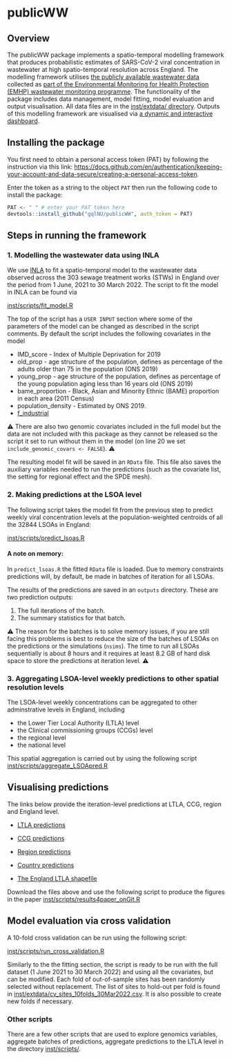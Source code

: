 # publicWW

## Overview

The publicWW package implements a spatio-temporal modelling framework that produces probabilistic estimates of SARS-CoV-2 viral concentration in wastewater at high spatio-temporal resolution across England. The modelling framework utilises [the publicly available wastewater data](https://www.gov.uk/government/publications/monitoring-of-sars-cov-2-rna-in-england-wastewater-monthly-statistics-15-july-2020-to-30-march-2022) collected as [part of the Environmental Monitoring for Health Protection (EMHP) wastewater monitoring programme](https://www.gov.uk/government/publications/wastewater-testing-coverage-data-for-19-may-2021-emhp-programme/wastewater-testing-coverage-data-for-the-environmental-monitoring-for-health-protection-emhp-programme). The functionality of the package includes data management, model fitting, model evaluation and output visualisation. All data files are in the [inst/extdata/ directory](inst/extdata/README.md). Outputs of this modelling framework are visualised via [a dynamic and interactive dashboard](https://b-rowlingson.gitlab.io/wwatlas/).


##  Installing the package

You first need to obtain a personal access token (PAT) by following the instruction via this link:  https://docs.github.com/en/authentication/keeping-your-account-and-data-secure/creating-a-personal-access-token.

Enter the token as a string to the object `PAT` then run the following code to install the package:

```R
PAT <- " " # enter your PAT token here
devtools::install_github("gqlNU/publicWW", auth_token = PAT)
```

##  Steps in running the framework

### 1. Modelling the wastewater data using INLA

We use [INLA](https://www.r-inla.org/) to fit a spatio-temporal model to the wastewater data observed across the 303 sewage treatment works (STWs) in England over the period from 1 June, 2021 to 30 March 2022. The script to fit the model in INLA can be found via

[inst/scripts/fit_model.R](inst/scripts/fit_model.R)

The top of the script has a `USER INPUT` section where some of the parameters of the model can be changed as described in the script comments. By default the script includes the following covariates in the model

- IMD_score - Index of Multiple Deprivation for 2019
- old_prop - age structure of the population, defines as percentage of the adults older than 75 in the population (ONS 2019)
- young_prop - age structure of the population, defines as percentage of the young population aging less than 16 years old (ONS 2019)
- bame_proportion - Black, Asian and Minority Ethnic (BAME) proportion in each area (2011 Census)
- population_density - Estimated by ONS 2019.
- [f_industrial](https://land.copernicus.eu/pan-european/corine-land-cover)

:warning: There are also two genomic covariates included in the full model but the data are not included with this package as they cannot be released so the script it set to run without them in the model (on line 20 we set `include_genomic_covars <- FALSE`). :warning:

The resulting model fit will be saved in an `RData` file. This file also saves the auxiliary variables needed to run the predictions (such as the covariate list, the setting for regional effect and the SPDE mesh).

### 2. Making predictions at the LSOA level

The following script takes the model fit from the previous step to predict weekly viral concentration levels at the population-weighted centroids of all the 32844 LSOAs in England:

[inst/scripts/predict_lsoas.R](inst/scripts/predict_lsoas.R)

#### A note on memory:
In `predict_lsoas.R` the fitted `RData` file is loaded. Due to memory constraints predictions will, by default, be made in batches of iteration for all LSOAs.

The results of the predictions are saved in an `outputs` directory. These are two prediction outputs:

1. The full iterations of the batch.
2. The summary statistics for that batch.

:warning: The reason for the batches is to solve memory issues, if you are still facing this problems is best to reduce the size of the batches of LSOAs on the predictions or the simulations (`nsims`). The time to run all LSOAs sequentially is about 8 hours and it requires at least 8.2 GB of hard disk space to store the predictions at iteration level. :warning:

### 3. Aggregating LSOA-level weekly predictions to other spatial resolution levels
The LSOA-level weekly concentrations can be aggregated to other adminstrative levels in England, including
- the Lower Tier Local Authority (LTLA) level
- the Clinical commissioning groups (CCGs) level
- the regional level
- the national level

This spatial aggregation is carried out by using the following script
[inst/scripts/aggregate_LSOApred.R](inst/scripts/aggregate_LSOApred.R)

## Visualising predictions

The links below provide the iteration-level predictions at LTLA, CCG, region and England level.

- [LTLA predictions](https://livenorthumbriaac-my.sharepoint.com/:u:/g/personal/guangquan_li_northumbria_ac_uk/EQQWWWyinQFCvqCD9Z8E2iABk9L0a6AG8tqUDfmazvMi2Q?e=caaQpe)
- [CCG predictions](https://livenorthumbriaac-my.sharepoint.com/:u:/g/personal/guangquan_li_northumbria_ac_uk/ER_-A7oaHVZOpJxZFtv8g08BghnzAgPYzQBWIVG3idKj8g?e=0hkWDI)
- [Region predictions](https://livenorthumbriaac-my.sharepoint.com/:u:/g/personal/guangquan_li_northumbria_ac_uk/EawmudokolNCjMLDzmvyzmEBUYpkhYrO4Ih5ycp1eR9oig?e=KKC2P4)
- [Country predictions](https://livenorthumbriaac-my.sharepoint.com/:u:/g/personal/guangquan_li_northumbria_ac_uk/EcM65OsrhJdEqGrZSe98VG0Bxq0fkaaXgcYgt_K9oZmAvQ)

- [The England LTLA shapefile](https://livenorthumbriaac-my.sharepoint.com/:u:/g/personal/guangquan_li_northumbria_ac_uk/EWkFrGmxWGFNreJX8EZ34koBKiheoJKJtxuGWM3xqXKotA?e=hkCWUT)

Download the files above and use the following script to produce the figures in the paper
[inst/scripts/results4paper_onGit.R](inst/scripts/results4paper_onGit.R)



## Model evaluation via cross validation

A 10-fold cross validation can be run using the following script:

[inst/scripts/run_cross_validation.R](inst/scripts/run_cross_validation.R)

Similarly to the the fitting section, the script is ready to be run with the full dataset (1 June 2021 to 30 March 2022) and using all the covariates, but can be modified. Each fold of out-of-sample sites has been randomly selected without replacement. The list of sites to hold-out per fold is found in [inst/extdata/cv_sites_10folds_30Mar2022.csv](inst/extdata/cv_sites_10folds_30Mar2022.csv). It is also possible to create new folds if necessary.

### Other scripts

There are a few other scripts that are used to explore genomics variables, aggregate batches of predictions, aggregate predictions to the LTLA level in the directory [inst/scripts/](inst/scripts/).

